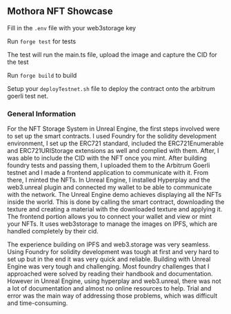 ## Mothora NFT Showcase

Fill in the `.env` file with your web3storage key

Run `forge test` for tests

The test will run the main.ts file, upload the image and capture the CID for the test

Run `forge build` to build


Setup your `deployTestnet.sh` file to deploy the contract onto the arbitrum goerli test net.

### General Information
For the NFT Storage System in Unreal Engine, the first steps involved
were to set up the smart contracts. I used Foundry for the solidity
development environment, I set up the ERC721 standard, included the
ERC721Enumerable and ERC721URIStorage extensions as well and complied
with them. After, I was able to include the CID with the NFT once you
mint. After building foundry tests and passing them, I uploaded them
to the Arbitrum Goerli testnet and I made a frontend application to
communicate with it. From there, I minted the NFTs. In Unreal Engine,
I installed Hyperplay and the web3.unreal plugin and connected my
wallet to be able to communicate with the network. The Unreal Engine
demo achieves displaying all the NFTs inside the world. This is done
by calling the smart contract, downloading the texture and creating a
material with the downloaded texture and applying it. The frontend
portion allows you to connect your wallet and view or mint your NFTs.
It uses web3storage to manage the images on IPFS, which are handled
completely by their cid.

The experience building on IPFS and web3.storage was very seamless.
Using Foundry for solidity development was tough at first and very
hard to set up but in the end it was very quick and reliable. Building
with Unreal Engine was very tough and challenging. Most foundry
challenges that I approached were solved by reading their handbook and
documentation. However in Unreal Engine, using hyperplay and
web3.unreal, there was not a lot of documentation and almost no online
resources to help. Trial and error was the main way of addressing
those problems, which was difficult and time-consuming.
